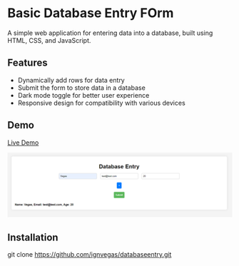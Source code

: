 # Basic Database Entry FOrm

A simple web application for entering data into a database, built using HTML, CSS, and JavaScript.

## Features

- Dynamically add rows for data entry
- Submit the form to store data in a database
- Dark mode toggle for better user experience
- Responsive design for compatibility with various devices

## Demo

[Live Demo](https://ignvegas.github.io/DatabaseEntry/)

![Screenshot](page.png)

## Installation
   git clone https://github.com/ignvegas/databaseentry.git
   

